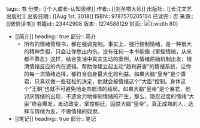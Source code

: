 tags:: 书
分类:: [[个人成长-认知思维]]
作者:: [[剑圣喵大师]]
出版社:: [[长江文艺出版社]]
出版日期:: [[Aug 1st, 2018]]
ISBN:: 9787570205134
已读完:: 否
来源:: [[微信读书]]
书籍id:: 23442908
版本:: 1274588129
封面:: ![](https://wfqqreader-1252317822.image.myqcloud.com/cover/908/23442908/s_23442908.jpg){:width 80}

- [[简介]]
  heading:: true
  部分:: 简介
	- 所有的情绪管理书，都在强调克制。事实上，强行控制情绪，是一种很大的精神负担，只会让你憋出内伤。没有任何一本书能像《掌控情绪，从来都不靠忍》这样，结合生活中真实生动的案例，从情绪原始机制出发，理清情绪反应的内在逻辑。帮助你建立起主动“趋利避害”的情绪系统，让你的每一次情绪选择，都符合自身最大化的利益。如果大脑“皇帝”是个昏君，只喜欢做一些轻松的决定，他就会被情绪这个“大臣”控制。身体这个“王朝”也就不可避免地走向崩溃的结局。如果大脑“皇帝”是个暴君，他讨厌情绪的出现，不遗余力地抑制情绪的产生，那么，隐忍过度的情绪“大臣”终会爆发，发动政变，掌控朝廷，囚禁大脑“皇帝”。真正成熟的人，选择与情绪为友，不做情绪的奴隶。
- [[笔记]]
  heading:: true
  部分:: 笔记